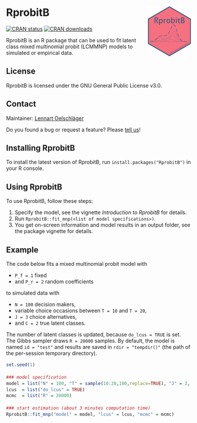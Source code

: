 # RprobitB <img src='sticker/sticker.png' align="right" height="136" />
[![CRAN status](https://www.r-pkg.org/badges/version-last-release/RprobitB)](https://www.r-pkg.org/badges/version-last-release/RprobitB)
[![CRAN downloads](https://cranlogs.r-pkg.org/badges/grand-total/RprobitB)](https://cranlogs.r-pkg.org/badges/grand-total/RprobitB)

RprobitB is an R package that can be used to fit latent class mixed multinomial probit (LCMMNP) models to simulated or empirical data. 

## License
RprobitB is licensed under the GNU General Public License v3.0. 

## Contact

Maintainer: [Lennart Oelschläger](mailto:lennart.oelschlaeger@uni-bielefeld.de)

Do you found a bug or request a feature? Please [tell us](https://github.com/loelschlaeger/RprobitB/issues)!

## Installing RprobitB

To install the latest version of RprobitB, run `install.packages("RprobitB")` in your R console.

## Using RprobitB

To use RprobitB, follow these steps:

1. Specify the model, see the vignette *Introduction to RprobitB* for details.
2. Run `RprobitB::fit_mnp(<list of model specifications>)`.
3. You get on-screen information and model results in an output folder, see the package vignette for details.

## Example

The code below fits a mixed multinomial probit model with

- `P_f = 1` fixed  
- and `P_r = 2` random coefficients

to simulated data with

- `N = 100` decision makers,
- variable choice occasions between `T = 10` and `T = 20`,
- `J = 3` choice alternatives,
- and `C = 2` true latent classes.

The number of latent classes is updated, because `do_lcus = TRUE` is set. The Gibbs sampler draws `R = 20000` samples. By default, the model is named `id = "test"` and results are saved in `rdir = "tempdir()"` (the path of the per-session temporary directory). 


```r
set.seed(1)

### model specification
model = list("N" = 100, "T" = sample(10:20,100,replace=TRUE), "J" = 3, "P_f" = 1, "P_r" = 2, "C" = 2)
lcus  = list("do_lcus" = TRUE)
mcmc  = list("R" = 20000)

### start estimation (about 3 minutes computation time)
RprobitB::fit_mnp("model" = model, "lcus" = lcus, "mcmc" = mcmc)
```
